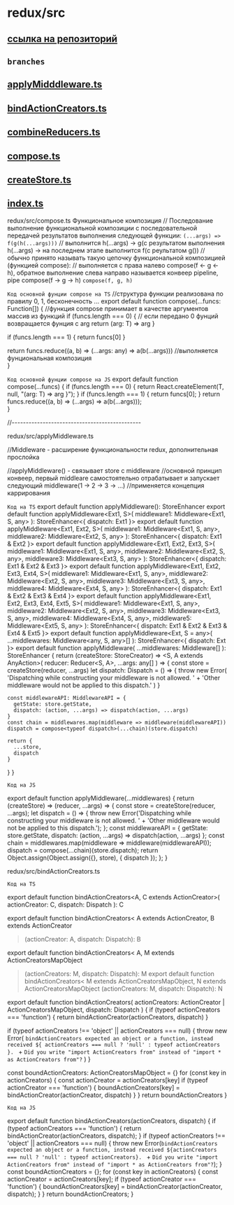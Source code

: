 # redux/src
[ссылка на репозиторий](https://github.com/reduxjs/redux/tree/master/src)
-----
`branches`
-----
[applyMidddleware.ts](https://github.com/Legabog/source-code-analysis-redux-legabog/blob/applyMiddleware.ts/README.md)
-----
[bindActionCreators.ts](https://github.com/reduxjs/redux/tree/master/src)
-----
[combineReducers.ts](https://github.com/reduxjs/redux/tree/master/src)
-----
[compose.ts](https://github.com/reduxjs/redux/tree/master/src)
-----
[createStore.ts](https://github.com/reduxjs/redux/tree/master/src)
-----
[index.ts](https://github.com/reduxjs/redux/tree/master/src)
-----

redux/src/compose.ts
Функциональное композиция
// Последование выполнение функциональной композиции с последовательной передачей результатов выполнения следующей функции:
 `(...args) => f(g(h(...args)))`
 // выполнится h(...args) -> g(с результатом выполнения h(...args) -> на последнем этапе выполнится f(с реультатом g()) 
 // обычно принято называть такую цепочку функциональной композицией (функцией compose):
 // выполняется с права налево compose(f <- g <- h), обратное выполнение слева направо называется конвеер pipeline, pipe compose(f -> g -> h)
 `compose(f, g, h)`
 
 `Код основной фунции compose на TS`
 //структура функции реализована по правилу 0, 1, бесконечность ... 
 export default function compose(...funcs: Function[]) {  //функция compose принимает в качестве аргументов массив из функций
  if (funcs.length === 0) { // если передано 0 фунций возвращается фунция с arg
    return <T>(arg: T) => arg
  }

  if (funcs.length === 1) {
    return funcs[0]
  }

  return funcs.reduce((a, b) => (...args: any) => a(b(...args))) //выполняется фунциональная композиция  
}
 
  `Код основной фунции compose на JS`
 export default function compose(...funcs) {
  if (funcs.length === 0) {
        return React.createElement(T, null, "(arg: T) => arg }");
    }
  if (funcs.length === 1) {
        return funcs[0];
    }
  return funcs.reduce((a, b) => (...args) => a(b(...args)));  
}

//----------------------------------------------

redux/src/applyMiddleware.ts

//Middleware - расширение функциональности redux, дополнительная прослойка

//applyMiddleware() - связывает store с middleware 
//основной принцип конвеер, первый middleare самостоятельно отрабатывает и запускает следующий middleware(1 -> 2 -> 3 -> ...)
//применяется концепция каррирования

`Код на TS`
export default function applyMiddleware(): StoreEnhancer
export default function applyMiddleware<Ext1, S>(
  middleware1: Middleware<Ext1, S, any>
): StoreEnhancer<{ dispatch: Ext1 }>
export default function applyMiddleware<Ext1, Ext2, S>(
  middleware1: Middleware<Ext1, S, any>,
  middleware2: Middleware<Ext2, S, any>
): StoreEnhancer<{ dispatch: Ext1 & Ext2 }>
export default function applyMiddleware<Ext1, Ext2, Ext3, S>(
  middleware1: Middleware<Ext1, S, any>,
  middleware2: Middleware<Ext2, S, any>,
  middleware3: Middleware<Ext3, S, any>
): StoreEnhancer<{ dispatch: Ext1 & Ext2 & Ext3 }>
export default function applyMiddleware<Ext1, Ext2, Ext3, Ext4, S>(
  middleware1: Middleware<Ext1, S, any>,
  middleware2: Middleware<Ext2, S, any>,
  middleware3: Middleware<Ext3, S, any>,
  middleware4: Middleware<Ext4, S, any>
): StoreEnhancer<{ dispatch: Ext1 & Ext2 & Ext3 & Ext4 }>
export default function applyMiddleware<Ext1, Ext2, Ext3, Ext4, Ext5, S>(
  middleware1: Middleware<Ext1, S, any>,
  middleware2: Middleware<Ext2, S, any>,
  middleware3: Middleware<Ext3, S, any>,
  middleware4: Middleware<Ext4, S, any>,
  middleware5: Middleware<Ext5, S, any>
): StoreEnhancer<{ dispatch: Ext1 & Ext2 & Ext3 & Ext4 & Ext5 }>
export default function applyMiddleware<Ext, S = any>(
  ...middlewares: Middleware<any, S, any>[]
): StoreEnhancer<{ dispatch: Ext }>
export default function applyMiddleware(
  ...middlewares: Middleware[]
): StoreEnhancer<any> {
  return (createStore: StoreCreator) => <S, A extends AnyAction>(
    reducer: Reducer<S, A>,
    ...args: any[]
  ) => {
    const store = createStore(reducer, ...args)
    let dispatch: Dispatch = () => {
      throw new Error(
        'Dispatching while constructing your middleware is not allowed. ' +
          'Other middleware would not be applied to this dispatch.'
      )
    }

    const middlewareAPI: MiddlewareAPI = {
      getState: store.getState,
      dispatch: (action, ...args) => dispatch(action, ...args)
    }
    const chain = middlewares.map(middleware => middleware(middlewareAPI))
    dispatch = compose<typeof dispatch>(...chain)(store.dispatch)

    return {
      ...store,
      dispatch
    }
  }
}

`Код на JS`

export default function applyMiddleware(...middlewares) {
    return (createStore) => (reducer, ...args) => {
        const store = createStore(reducer, ...args);
        let dispatch = () => {
            throw new Error('Dispatching while constructing your middleware is not allowed. ' +
                'Other middleware would not be applied to this dispatch.');
        };
        const middlewareAPI = {
            getState: store.getState,
            dispatch: (action, ...args) => dispatch(action, ...args)
        };
        const chain = middlewares.map(middleware => middleware(middlewareAPI));
        dispatch = compose(...chain)(store.dispatch);
        return Object.assign(Object.assign({}, store), { dispatch });
    };
}

redux/src/bindActionCreators.ts 

`Код на TS`

export default function bindActionCreators<A, C extends ActionCreator<A>>(
  actionCreator: C,
  dispatch: Dispatch
): C

export default function bindActionCreators<
  A extends ActionCreator<any>,
  B extends ActionCreator<any>
>(actionCreator: A, dispatch: Dispatch): B

export default function bindActionCreators<
  A,
  M extends ActionCreatorsMapObject<A>
>(actionCreators: M, dispatch: Dispatch): M
export default function bindActionCreators<
  M extends ActionCreatorsMapObject<any>,
  N extends ActionCreatorsMapObject<any>
>(actionCreators: M, dispatch: Dispatch): N

export default function bindActionCreators(
  actionCreators: ActionCreator<any> | ActionCreatorsMapObject,
  dispatch: Dispatch
) {
  if (typeof actionCreators === 'function') {
    return bindActionCreator(actionCreators, dispatch)
  }

  if (typeof actionCreators !== 'object' || actionCreators === null) {
    throw new Error(
      `bindActionCreators expected an object or a function, instead received ${
        actionCreators === null ? 'null' : typeof actionCreators
      }. ` +
        `Did you write "import ActionCreators from" instead of "import * as ActionCreators from"?`
    )
  }

  const boundActionCreators: ActionCreatorsMapObject = {}
  for (const key in actionCreators) {
    const actionCreator = actionCreators[key]
    if (typeof actionCreator === 'function') {
      boundActionCreators[key] = bindActionCreator(actionCreator, dispatch)
    }
  }
  return boundActionCreators
}

`Код на JS`

export default function bindActionCreators(actionCreators, dispatch) { 
    if (typeof actionCreators === 'function') {
        return bindActionCreator(actionCreators, dispatch);
    }
    if (typeof actionCreators !== 'object' || actionCreators === null) {
        throw new Error(`bindActionCreators expected an object or a function, instead received ${actionCreators === null ? 'null' : typeof actionCreators}. ` +
            `Did you write "import ActionCreators from" instead of "import * as ActionCreators from"?`);
    }
    const boundActionCreators = {};
    for (const key in actionCreators) {
        const actionCreator = actionCreators[key];
        if (typeof actionCreator === 'function') {
            boundActionCreators[key] = bindActionCreator(actionCreator, dispatch);
        }
    }
    return boundActionCreators;
}





